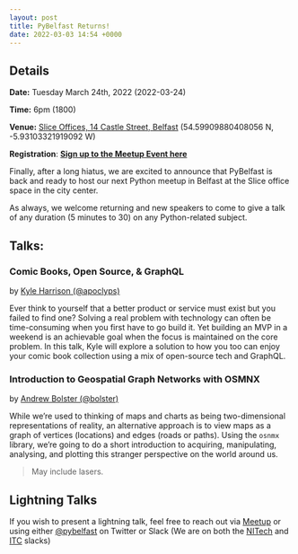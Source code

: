 ```yaml
---
layout: post
title: PyBelfast Returns!
date: 2022-03-03 14:54 +0000
---
```


## Details
**Date:** Tuesday March 24th, 2022 (2022-03-24)

**Time:** 6pm (1800)

**Venue:** [Slice Offices, 14 Castle Street, Belfast](https://www.google.com/maps/search/?api=1&query=54.599080%2C-5.931044) (54.59909880408056 N, -5.93103321919092 W)

**Registration**: [**Sign up to the Meetup Event here**](https://www.meetup.com/PyBelfast/events/284335778)


Finally, after a long hiatus, we are excited to announce that PyBelfast is back and ready to host our next Python meetup in Belfast at the Slice office space in the city center.

As always, we welcome returning and new speakers to come to give a talk of any duration (5 minutes to 30) on any Python-related subject.


## Talks:

### Comic Books, Open Source, & GraphQL
by [Kyle Harrison (@apoclyps)](https://github.com/apoclyps)

Ever think to yourself that a better product or service must exist but you failed to find one? Solving a real problem with technology can often be time-consuming when you first have to go build it. Yet building an MVP in a weekend is an achievable goal when the focus is maintained on the core problem. In this talk, Kyle will explore a solution to how you too can enjoy your comic book collection using a mix of open-source tech and GraphQL.

### Introduction to Geospatial Graph Networks with OSMNX
by [Andrew Bolster (@bolster)](https://github.com/andrewbolster)

While we’re used to thinking of maps and charts as being two-dimensional representations of reality, an alternative approach is to view maps as a graph of vertices (locations) and edges (roads or paths). Using the `osnmx` library, we’re going to do a short introduction to acquiring, manipulating, analysing, and plotting this stranger perspective on the world around us.

> May include lasers.

## Lightning Talks

If you wish to present a lightning talk, feel free to reach out via [Meetup](https://www.meetup.com/PyBelfast/) or using either [@pybelfast](https://twitter.com/pybelfast) on Twitter or Slack (We are on both the [NITech](nitech.slack.com) and [ITC](irishtechcommunity.slack.com) slacks)